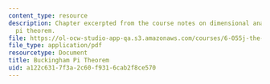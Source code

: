 ```yaml
---
content_type: resource
description: Chapter excerpted from the course notes on dimensional analysis and Buckingham's
  pi theorem.
file: https://ol-ocw-studio-app-qa.s3.amazonaws.com/courses/6-055j-the-art-of-approximation-in-science-and-engineering-spring-2008/a122c6317f3a2c60f9316cab2f8ce570_apr14b.pdf
file_type: application/pdf
resourcetype: Document
title: Buckingham Pi Theorem
uid: a122c631-7f3a-2c60-f931-6cab2f8ce570
---
```

